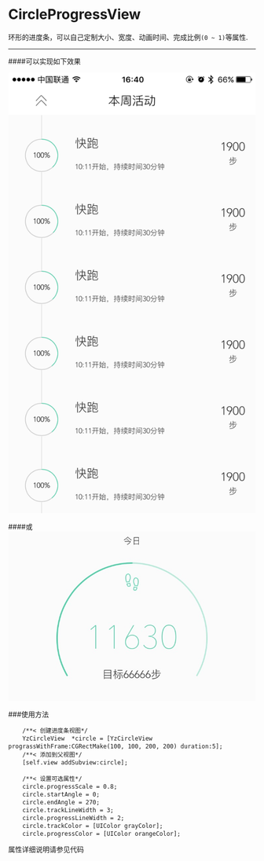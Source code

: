 # CircleProgressView

环形的进度条，可以自己定制大小、宽度、动画时间、完成比例`(0 ~ 1)`等属性.


	      
***	           
	           
####可以实现如下效果

![](https://raw.githubusercontent.com/yzcoder/CircleProgressView/master/CircleViewDemo/IMG_5029.PNG)

####或
![](https://raw.githubusercontent.com/yzcoder/CircleProgressView/master/CircleViewDemo/FullSizeRender.jpg)



###使用方法
```
    /**< 创建进度条视图*/
    YzCircleView  *circle = [YzCircleView prograssWithFrame:CGRectMake(100, 100, 200, 200) duration:5];
    /**< 添加到父视图*/
    [self.view addSubview:circle];
    
    /**< 设置可选属性*/
    circle.progressScale = 0.8;
    circle.startAngle = 0;
    circle.endAngle = 270;
    circle.trackLineWidth = 3;
    circle.progressLineWidth = 2;
    circle.trackColor = [UIColor grayColor];
    circle.progressColor = [UIColor orangeColor];

```
属性详细说明请参见代码

